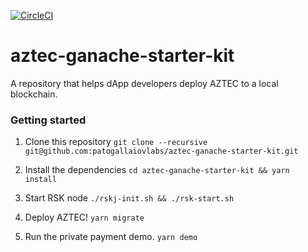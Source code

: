 [![CircleCI](https://circleci.com/gh/AztecProtocol/aztec-ganache-starter-kit.svg?style=svg)](https://circleci.com/gh/AztecProtocol/aztec-ganache-starter-kit)

# aztec-ganache-starter-kit

A repository that helps dApp developers deploy AZTEC to a local blockchain.

### Getting started

1. Clone this repository `git clone --recursive git@github.com:patogallaiovlabs/aztec-ganache-starter-kit.git`

2. Install the dependencies `cd aztec-ganache-starter-kit && yarn install`

3. Start RSK node `./rskj-init.sh && ./rsk-start.sh`

4. Deploy AZTEC! `yarn migrate`

6. Run the private payment demo. `yarn demo`
